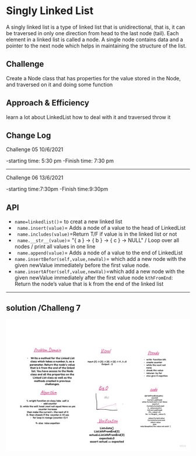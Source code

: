 # Singly Linked List
A singly linked list is a type of linked list that is unidirectional, that is, it can be traversed in only one direction from head to the last node (tail). Each element in a linked list is called a node. A single node contains data and a pointer to the next node which helps in maintaining the structure of the list.
 

## Challenge
Create a Node class that has properties for the value stored in the Node, and traversed on it and doing some function 

## Approach & Efficiency
learn a lot about LinkedList how to deal with it and traversed throw it 

## Change Log
Challenge 05 10/6/2021 

-starting time: 5:30 pm
-Finish time: 7:30 pm

_____________________________________________

Challenge 06 13/6/2021

-starting time:7:30pm
-Finish time:9:30pm

## API
- `name=linkedlist()`= to creat a new linked list
- ` name.insert(value)`= Adds a node of a value to the head of LinkedList
- ` name.includes(value)`=Return T/F if value is in the linked list or not
- ` name.__str__(value)`=   "{ a } -> { b } -> { c } -> NULL" / Loop over all nodes / print all values in one line
- ` name.append(value)`= Adds a node of a value to the end of LinkedList
- `name.insertBefor(self,value,newVal)`= which add a new node with the given newValue immediately before the first value node.
- `name.insertAfter(self,value,newVal)`=which add a new node with the given newValue immediately after the first value node
 `kthFromEnd`: Return the node’s value that is k from the end of the linked list


_________________________________________________


## solution /Challeng 7

![whiteboard](linked-list1.jpg)

